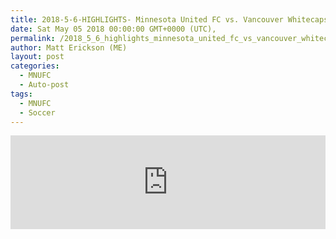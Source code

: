 ```yaml
---
title: 2018-5-6-HIGHLIGHTS- Minnesota United FC vs. Vancouver Whitecaps FC | May 5, 2018,
date: Sat May 05 2018 00:00:00 GMT+0000 (UTC),
permalink: /2018_5_6_highlights_minnesota_united_fc_vs_vancouver_whitecaps_fc_may_5_2018 
author: Matt Erickson (ME)
layout: post
categories:
  - MNUFC
  - Auto-post
tags:
  - MNUFC
  - Soccer
---
```

<div class='fluid-width-video-wrapper'><iframe width='100%' height='auto' frameborder='0' allowfullscreen src="https://www.mnufc.com/iframe-video?brightcove_id=5780856217001&brightcove_player_id=default&brightcove_account_id=5534894110001"></iframe></div>